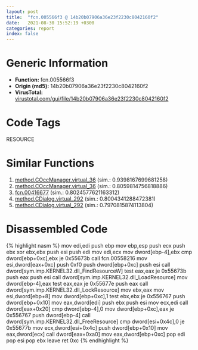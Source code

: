```yaml
---
layout: post
title:  "fcn.005566f3 @ 14b20b07906a36e23f2230c8042160f2"
date:   2021-08-30 15:52:19 +0300
categories: report
index: false
---
```


# Generic Information
- **Function:** fcn.005566f3
- **Origin (md5):** 14b20b07906a36e23f2230c8042160f2
- **VirusTotal:** [virustotal.com/gui/file/14b20b07906a36e23f2230c8042160f2][virustotal_ref]

# Code Tags
<span class="tag" id="RESOURCE">RESOURCE</span>


# Similar Functions

1. [method.COccManager.virtual\_36][similar_1_ref] (sim.: 0.9398167699681258)
2. [method.COccManager.virtual\_36][similar_2_ref] (sim.: 0.8059814756818886)
3. [fcn.00416677][similar_3_ref] (sim.: 0.8024577621163312)
4. [method.CDialog.virtual\_292][similar_4_ref] (sim.: 0.8004341288472381)
5. [method.CDialog.virtual\_292][similar_5_ref] (sim.: 0.7970815874113804)


# Disassembled Code

{% highlight nasm %}
mov edi,edi
push ebp
mov ebp,esp
push ecx
push ebx
xor ebx,ebx
push esi
push edi
mov edi,ecx
mov dword[ebp-4],ebx
cmp dword[ebp+0xc],ebx
je 0x55673b
call fcn.00558216
mov esi,dword[eax+0xc]
push 0xf0
push dword[ebp+0xc]
push esi
call dword[sym.imp.KERNEL32.dll_FindResourceW]
test eax,eax
je 0x55673b
push eax
push esi
call dword[sym.imp.KERNEL32.dll_LoadResource]
mov dword[ebp-4],eax
test eax,eax
je 0x55677e
push eax
call dword[sym.imp.KERNEL32.dll_LockResource]
mov ebx,eax
mov esi,dword[ebp+8]
mov dword[ebp+0xc],1
test ebx,ebx
je 0x556767
push dword[ebp+0x10]
mov eax,dword[edi]
push ebx
push esi
mov ecx,edi
call dword[eax+0x20]
cmp dword[ebp-4],0
mov dword[ebp+0xc],eax
je 0x556767
push dword[ebp-4]
call dword[sym.imp.KERNEL32.dll_FreeResource]
cmp dword[esi+0x4c],0
je 0x55677b
mov ecx,dword[esi+0x4c]
push dword[ebp+0x10]
mov eax,dword[ecx]
call dword[eax+0xa0]
mov eax,dword[ebp+0xc]
pop edi
pop esi
pop ebx
leave 
ret 0xc
{% endhighlight %}


[similar_1_ref]: /report/method.COccManager.virtual_36@c60344b51fa39a329b92557d24ff7670
[similar_2_ref]: /report/method.COccManager.virtual_36@a1c6b07868a0eea8f4ee5a872aa71909
[similar_3_ref]: /report/fcn.00416677@9c2b894b84f59672d8be2e984066f76f
[similar_4_ref]: /report/method.CDialog.virtual_292@c60344b51fa39a329b92557d24ff7670
[similar_5_ref]: /report/method.CDialog.virtual_292@14b20b07906a36e23f2230c8042160f2
[virustotal_ref]: https://www.virustotal.com/gui/file/14b20b07906a36e23f2230c8042160f2